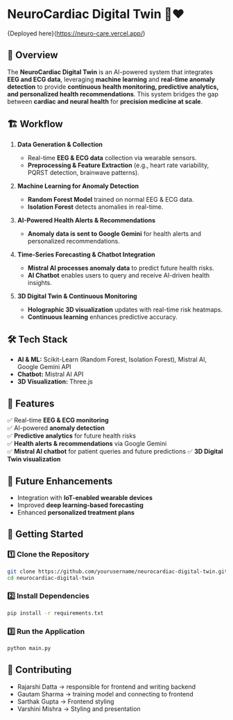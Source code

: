 # NeuroCardiac Digital Twin 🧠❤️

{Deployed here}(https://neuro-care.vercel.app/)

## 🚀 Overview
The **NeuroCardiac Digital Twin** is an AI-powered system that integrates **EEG and ECG data**, leveraging **machine learning** and **real-time anomaly detection** to provide **continuous health monitoring, predictive analytics, and personalized health recommendations**. This system bridges the gap between **cardiac and neural health** for **precision medicine at scale**.

## 🏗️ Workflow
1. **Data Generation & Collection**
   - Real-time **EEG & ECG data** collection via wearable sensors.
   - **Preprocessing & Feature Extraction** (e.g., heart rate variability, PQRST detection, brainwave patterns).

2. **Machine Learning for Anomaly Detection**
   - **Random Forest Model** trained on normal EEG & ECG data.
   - **Isolation Forest** detects anomalies in real-time.

3. **AI-Powered Health Alerts & Recommendations**
   - **Anomaly data is sent to Google Gemini** for health alerts and personalized recommendations.

4. **Time-Series Forecasting & Chatbot Integration**
   - **Mistral AI processes anomaly data** to predict future health risks.
   - **AI Chatbot** enables users to query and receive AI-driven health insights.

5. **3D Digital Twin & Continuous Monitoring**
   - **Holographic 3D visualization** updates with real-time risk heatmaps.
   - **Continuous learning** enhances predictive accuracy.

## 🛠️ Tech Stack
- **AI & ML:** Scikit-Learn (Random Forest, Isolation Forest), Mistral AI, Google Gemini API
- **Chatbot:** Mistral AI API
- **3D Visualization:** Three.js

## 📌 Features
✅ Real-time **EEG & ECG monitoring**  
✅ AI-powered **anomaly detection**  
✅ **Predictive analytics** for future health risks  
✅ **Health alerts & recommendations** via Google Gemini  
✅ **Mistral AI chatbot** for patient queries and future predictions
✅ **3D Digital Twin visualization**  

## 🎯 Future Enhancements
- Integration with **IoT-enabled wearable devices**
- Improved **deep learning-based forecasting**
- Enhanced **personalized treatment plans**

## 🏁 Getting Started
### 1️⃣ Clone the Repository
```bash
git clone https://github.com/yourusername/neurocardiac-digital-twin.git
cd neurocardiac-digital-twin
```

### 2️⃣ Install Dependencies
```bash
pip install -r requirements.txt
```

### 3️⃣ Run the Application
```bash
python main.py
```

## 🤝 Contributing
- Rajarshi Datta -> responsible for frontend and writing backend
- Gautam Sharma -> training model and connecting to frontend
- Sarthak Gupta -> Frontend styling
- Varshini Mishra -> Styling and presentation



